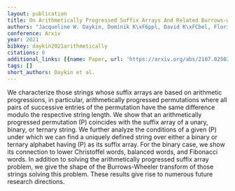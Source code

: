 ```yaml
---
layout: publication
title: On Arithmetically Progressed Suffix Arrays And Related Burrows-wheeler Transforms
authors: "Jacqueline W. Daykin, Dominik K\xF6ppl, David K\xFCbel, Florian Stober"
conference: Arxiv
year: 2021
bibkey: daykin2021arithmetically
citations: 0
additional_links: [{name: Paper, url: 'https://arxiv.org/abs/2107.02503'}]
tags: []
short_authors: Daykin et al.
---
```

We characterize those strings whose suffix arrays are based on arithmetic
progressions, in particular, arithmetically progressed permutations where all
pairs of successive entries of the permutation have the same difference modulo
the respective string length. We show that an arithmetically progressed
permutation \(P\) coincides with the suffix array of a unary, binary, or ternary
string. We further analyze the conditions of a given \(P\) under which we can
find a uniquely defined string over either a binary or ternary alphabet having
\(P\) as its suffix array. For the binary case, we show its connection to lower
Christoffel words, balanced words, and Fibonacci words. In addition to solving
the arithmetically progressed suffix array problem, we give the shape of the
Burrows-Wheeler transform of those strings solving this problem. These results
give rise to numerous future research directions.